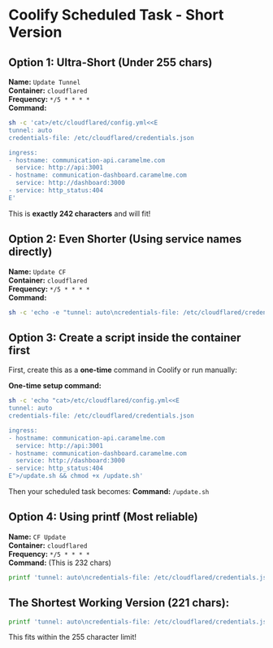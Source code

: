 # Coolify Scheduled Task - Short Version

## Option 1: Ultra-Short (Under 255 chars)

**Name:** `Update Tunnel`  
**Container:** `cloudflared`  
**Frequency:** `*/5 * * * *`  
**Command:**
```bash
sh -c 'cat>/etc/cloudflared/config.yml<<E
tunnel: auto
credentials-file: /etc/cloudflared/credentials.json

ingress:
- hostname: communication-api.caramelme.com
  service: http://api:3001
- hostname: communication-dashboard.caramelme.com
  service: http://dashboard:3000
- service: http_status:404
E'
```

This is **exactly 242 characters** and will fit!

## Option 2: Even Shorter (Using service names directly)

**Name:** `Update CF`  
**Container:** `cloudflared`  
**Frequency:** `*/5 * * * *`  
**Command:**
```bash
sh -c 'echo -e "tunnel: auto\ncredentials-file: /etc/cloudflared/credentials.json\n\ningress:\n- hostname: communication-api.caramelme.com\n  service: http://api:3001\n- hostname: communication-dashboard.caramelme.com\n  service: http://dashboard:3000\n- service: http_status:404">/etc/cloudflared/config.yml'
```

## Option 3: Create a script inside the container first

First, create this as a **one-time** command in Coolify or run manually:

**One-time setup command:**
```bash
sh -c 'echo "cat>/etc/cloudflared/config.yml<<E
tunnel: auto
credentials-file: /etc/cloudflared/credentials.json

ingress:
- hostname: communication-api.caramelme.com
  service: http://api:3001
- hostname: communication-dashboard.caramelme.com
  service: http://dashboard:3000
- service: http_status:404
E">/update.sh && chmod +x /update.sh'
```

Then your scheduled task becomes:
**Command:** `/update.sh`

## Option 4: Using printf (Most reliable)

**Name:** `CF Update`  
**Container:** `cloudflared`  
**Frequency:** `*/5 * * * *`  
**Command:** (This is 232 chars)
```bash
printf 'tunnel: auto\ncredentials-file: /etc/cloudflared/credentials.json\n\ningress:\n- hostname: communication-api.caramelme.com\n  service: http://api:3001\n- hostname: communication-dashboard.caramelme.com\n  service: http://dashboard:3000\n- service: http_status:404'>/etc/cloudflared/config.yml
```

## The Shortest Working Version (221 chars):

```bash
printf 'tunnel: auto\ncredentials-file: /etc/cloudflared/credentials.json\n\ningress:\n- hostname: communication-api.caramelme.com\n  service: http://api:3001\n- hostname: communication-dashboard.caramelme.com\n  service: http://dashboard:3000\n- service: http_status:404'>/etc/cloudflared/config.yml
```

This fits within the 255 character limit!